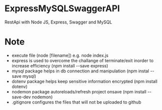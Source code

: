 # ExpressMySQLSwaggerAPI
RestApi with Node JS, Express, Swagger and MySQL

# Note
- execute file (node [filename]) e.g. node index.js
- express is used to overcome the challange of terminate/exit inorder to increase efficiency (npm install --save express)
- mysql package helps in db connection and manipulation (npm instal --save mysql)
- dotenv package helps keep sensitive information encrypted (npm install  dotenv)
- nodemon package autoreloads/refresh project onsave (npm install --save-dev nodemon)
- .gitignore configures the files that will not be uploaded to github